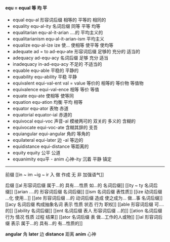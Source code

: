 #### equ = equal 等 均 平

- equal  equ-al 形容词后缀  相等的 平等的 相同的
- equality equ-al-ity 名词后缀 同等 平等 均等
- equalitarian equ-al-it-arian ....的 平均主义的
- equalitarianism equ-al-it-arian-ism 平均主义
- equalize equ-al-ize ize 使... 使相等 使平等 使均等
- adequate ad = to  ad-equ-ate 形容词后缀 足够的 充分的 适当的 
- adequacy ad-equ-acy 名词后缀 足够 充分 适当 
- inadequacy in-ad-equ-acy 不足的 不适当的
- equable equ-able 平稳的 平静的
- equability equ-ability 平稳 平静
- equivalent equi-val-ent val = value  等价的 相等的 等价物 等值物
- equivalence equi-val-ence 相等 等价  等值
- equate equ-ate 使相等 使等同
- equation equ-ation 均衡 平均 相等
- equator equ-ator 表物 赤道
- equatorial equator-ial 赤道的
- equivocal  equi-voc 声音-al 模棱两可的 双关的 多义的 含糊的
- equivocate equi-voc-ate 含糊其辞的 支吾
- equiangular equi-angular 角的 等角的
- equilateral   equi-later 边 -al   等边的
- equidistance  equi-distance  等距离的
- equity equity 公平 公道
- equanimity equ平 - anim 心神-ity 沉着 平静 镇定

---
前缀
[[in  ~ im ~ig ~ ir 入 做 作成  无 非 加强语气]]

后缀
[[al 形容词后缀   属于...的  具有....性质  如...的   名词后缀]]
[[ity  ~ ty 名词后缀]]
[[arian ....的 形容词后缀 名词后缀]]
[[ism 名词后缀 表性质]]
[[ize 动词后缀 ...化 使用...]]
[[ate 形容词后缀  ...的 动词后缀 造成 使之成为... 做...事 名词后缀]]
[[acy 名词后缀 构成抽象名词 表示 性质 状态 行为 职权]]
[[able  形容词后缀 可....的]]
[[ability 名词后缀]]
[[ent 名词后缀  表人 形容词后缀 ...的]]
[[ation 名词后缀  行为 情况 性质 过程 结果]]
[[ator 名词后缀 表 做...工作的人或物]]
[[ial 形容词后缀 表示 属于...的 具有...的 有...性质的]]

**angular**  角
**later** 边
**distance** 距离
**anim** 心神